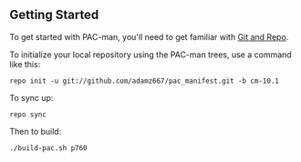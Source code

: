 Getting Started
---------------

To get started with PAC-man, you'll need to get
familiar with [Git and Repo](http://source.android.com/source/using-repo.html).

To initialize your local repository using the PAC-man trees, use a command like this:

    repo init -u git://github.com/adamz667/pac_manifest.git -b cm-10.1

To sync up:

    repo sync

Then to build:

    ./build-pac.sh p760

